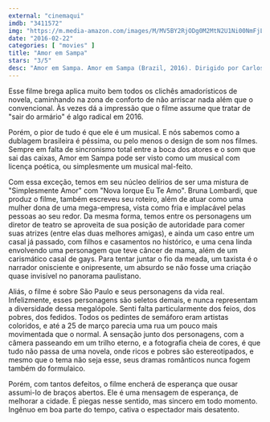 ```yaml
---
external: "cinemaqui"
imdb: "3411572"
img: "https://m.media-amazon.com/images/M/MV5BY2RjODg0M2MtN2U1Ni00NmFjLWFmZDUtYjVkYzQ3OGM2MmU1XkEyXkFqcGdeQXVyMTY2MzYyNzA@._V1_SY150_CR1,0,101,150_.jpg"
date: "2016-02-22"
categories: [ "movies" ]
title: "Amor em Sampa"
stars: "3/5"
desc: "Amor em Sampa. Amor em Sampa (Brazil, 2016). Dirigido por Carlos Alberto Riccelli, Kim Riccelli. Escrito por Bruna Lombardi. Com Bruna Lombardi, Eduardo Moscovis, Rodrigo Lombardi, Mariana Lima, Carlos Alberto Riccelli, Tiago Abravanel, Marcello Airoldi, Miá Mello, Kim Riccelli."
---
```

Esse filme brega aplica muito bem todos os clichês amadorísticos de novela, caminhando na zona de conforto de não arriscar nada além que o convencional. Às vezes dá a impressão que o filme assume que tratar de "sair do armário" é algo radical em 2016.

Porém, o pior de tudo é que ele é um musical. E nós sabemos como a dublagem brasileira é péssima, ou pelo menos o design de som nos filmes. Sempre em falta de sincronismo total entre a boca dos atores e o som que sai das caixas, Amor em Sampa pode ser visto como um musical com licença poética, ou simplesmente um musical mal-feito.

Com essa exceção, temos em seu núcleo delírios de ser uma mistura de "Simplesmente Amor" com "Nova Iorque Eu Te Amo". Bruna Lombardi, que produz o filme, também escreveu seu roteiro, além de atuar como uma mulher dona de uma mega-empresa, vista como fria e implacável pelas pessoas ao seu redor. Da mesma forma, temos entre os personagens um diretor de teatro se aproveita de sua posição de autoridade para comer suas atrizes (entre elas duas melhores amigas), e ainda um caso entre um casal já passado, com filhos e casamentos no histórico, e uma cena linda envolvendo uma personagem que teve câncer de mama, além de um carismático casal de gays. Para tentar juntar o fio da meada, um taxista é o narrador onisciente e onipresente, um absurdo se não fosse uma criação quase invisível no panorama paulistano.

Aliás, o filme é sobre São Paulo e seus personagens da vida real. Infelizmente, esses personagens são seletos demais, e nunca representam a diversidade dessa megalópole. Senti falta particularmente dos feios, dos pobres, dos fedidos. Todos os pedintes de semáforo eram artistas coloridos, e até a 25 de março parecia uma rua um pouco mais movimentada que o normal. A sensação junto dos personagens, com a câmera passeando em um trilho eterno, e a fotografia cheia de cores, é que tudo não passa de uma novela, onde ricos e pobres são estereotipados, e mesmo que o tema não seja esse, seus dramas românticos nunca fogem também do formulaico.

Porém, com tantos defeitos, o filme encherá de esperança que ousar assumi-lo de braços abertos. Ele é uma mensagem de esperança, de melhorar a cidade. É piegas nesse sentido, mas sincero em todo momento. Ingênuo em boa parte do tempo, cativa o espectador mais desatento.
